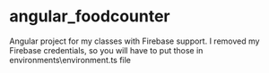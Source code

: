 # angular_foodcounter
Angular project for my classes with Firebase support. I removed my Firebase credentials, so you will have to put those in environments\environment.ts file 
